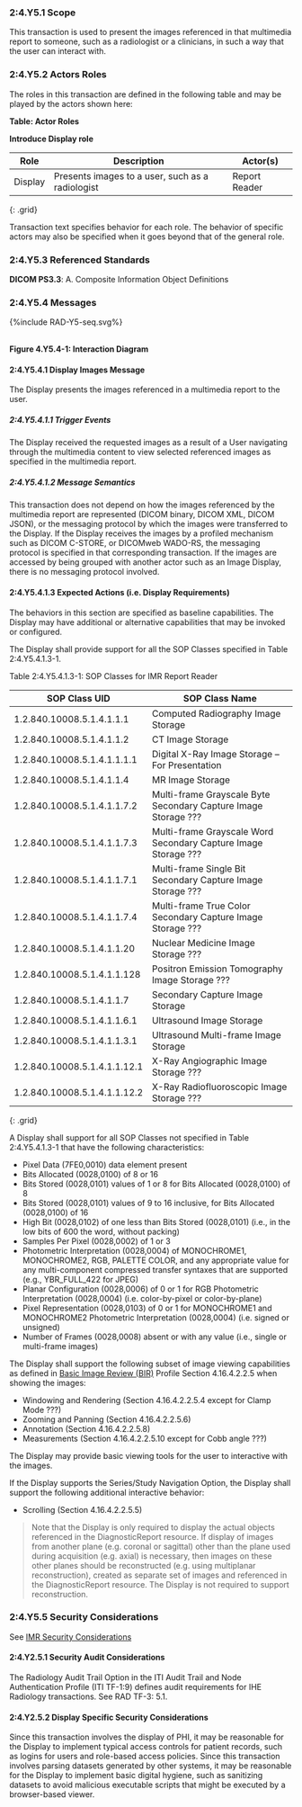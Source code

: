 ### 2:4.Y5.1 Scope

This transaction is used to present the images referenced in that multimedia report to someone, such as a radiologist or a clinicians, in such a way that the user can interact with.

### 2:4.Y5.2 Actors Roles

The roles in this transaction are defined in the following table and may be played by the actors shown here:

**Table: Actor Roles**

**Introduce Display role**

| Role      | Description                                   | Actor(s)          |
|-----------|-----------------------------------------------|-------------------|
| Display | Presents images to a user, such as a radiologist    | Report Reader |
{: .grid}

Transaction text specifies behavior for each role. The behavior of specific actors may also be specified when it goes beyond that of the general role.

### 2:4.Y5.3 Referenced Standards

**DICOM PS3.3**: A. Composite Information Object Definitions

### 2:4.Y5.4 Messages

<div>
{%include RAD-Y5-seq.svg%}
</div>
<br clear="all">

**Figure 4.Y5.4-1: Interaction Diagram**

#### 2:4.Y5.4.1 Display Images Message
The Display presents the images referenced in a multimedia report to the user.

##### 2:4.Y5.4.1.1 Trigger Events

The Display received the requested images as a result of a User navigating through the multimedia content to view selected referenced images as specified in the multimedia report.

##### 2:4.Y5.4.1.2 Message Semantics

This transaction does not depend on how the images referenced by the multimedia report are represented (DICOM binary, DICOM XML, DICOM JSON), or the messaging protocol by which the images were transferred to the Display. If the Display receives the images by a profiled mechanism such as DICOM C-STORE, or DICOMweb WADO-RS, the messaging protocol is specified in that corresponding transaction. If the images are accessed by being grouped with another actor such as an Image Display, there is no messaging protocol involved.

#### 2:4.Y5.4.1.3 Expected Actions (i.e. Display Requirements)

The behaviors in this section are specified as baseline capabilities. The Display may have additional or alternative capabilities that may be invoked or configured.

The Display shall provide support for all the SOP Classes specified in Table 2:4.Y5.4.1.3-1.

Table 2:4.Y5.4.1.3-1: SOP Classes for IMR Report Reader

| SOP Class UID | SOP Class Name |
|---------------|----------------|
| 1.2.840.10008.5.1.4.1.1.1 | Computed Radiography Image Storage |
| 1.2.840.10008.5.1.4.1.1.2 | CT Image Storage |
| 1.2.840.10008.5.1.4.1.1.1.1 | Digital X-Ray Image Storage – For Presentation |
| 1.2.840.10008.5.1.4.1.1.4 | MR Image Storage |
| 1.2.840.10008.5.1.4.1.1.7.2 | Multi-frame Grayscale Byte Secondary Capture Image Storage ??? |
| 1.2.840.10008.5.1.4.1.1.7.3 | Multi-frame Grayscale Word Secondary Capture Image Storage ??? |
| 1.2.840.10008.5.1.4.1.1.7.1 | Multi-frame Single Bit Secondary Capture Image Storage ??? |
| 1.2.840.10008.5.1.4.1.1.7.4 | Multi-frame True Color Secondary Capture Image Storage ??? |
| 1.2.840.10008.5.1.4.1.1.20 | Nuclear Medicine Image Storage ??? |
| 1.2.840.10008.5.1.4.1.1.128 | Positron Emission Tomography Image Storage ??? |
| 1.2.840.10008.5.1.4.1.1.7 | Secondary Capture Image Storage |
| 1.2.840.10008.5.1.4.1.1.6.1 | Ultrasound Image Storage |
| 1.2.840.10008.5.1.4.1.1.3.1 | Ultrasound Multi-frame Image Storage |
| 1.2.840.10008.5.1.4.1.1.12.1 | X-Ray Angiographic Image Storage ??? |
| 1.2.840.10008.5.1.4.1.1.12.2 | X-Ray Radiofluoroscopic Image Storage ??? |
{: .grid}

A Display shall support for all SOP Classes not specified in Table 2:4.Y5.4.1.3-1 that have the following
characteristics:
- Pixel Data (7FE0,0010) data element present
- Bits Allocated (0028,0100) of 8 or 16
- Bits Stored (0028,0101) values of 1 or 8 for Bits Allocated (0028,0100) of 8
- Bits Stored (0028,0101) values of 9 to 16 inclusive, for Bits Allocated (0028,0100) of
16
- High Bit (0028,0102) of one less than Bits Stored (0028,0101) (i.e., in the low bits of
600 the word, without packing)
- Samples Per Pixel (0028,0002) of 1 or 3
- Photometric Interpretation (0028,0004) of MONOCHROME1, MONOCHROME2, RGB, PALETTE COLOR, and any appropriate value for any multi-component compressed transfer syntaxes that are supported (e.g., YBR_FULL_422 for JPEG)
- Planar Configuration (0028,0006) of 0 or 1 for RGB Photometric Interpretation (0028,0004) (i.e. color-by-pixel or  color-by-plane)
- Pixel Representation (0028,0103) of 0 or 1 for MONOCHROME1 and MONOCHROME2 Photometric Interpretation (0028,0004) (i.e. signed or unsigned)
- Number of Frames (0028,0008) absent or with any value (i.e., single or multi-frame images)

The Display shall support the following subset of image viewing capabilities as defined in [Basic Image Review (BIR)](https://www.ihe.net/uploadedFiles/Documents/Radiology/IHE_RAD_Suppl_BIR.pdf) Profile Section 4.16.4.2.2.5 when showing the images:
- Windowing and Rendering (Section 4.16.4.2.2.5.4 except for Clamp Mode ???)
- Zooming and Panning (Section 4.16.4.2.2.5.6)
- Annotation (Section 4.16.4.2.2.5.8)
- Measurements (Section 4.16.4.2.2.5.10 except for Cobb angle ???)

The Display may provide basic viewing tools for the user to interactive with the images.

If the Display supports the Series/Study Navigation Option, the Display shall support the following additional interactive behavior:
- Scrolling (Section 4.16.4.2.2.5.5)

> Note that the Display is only required to display the actual objects referenced in the DiagnosticReport resource. If display of images from another plane (e.g. coronal or sagittal) other than the plane used during acquisition (e.g. axial) is necessary, then images on these other planes should be reconstructed (e.g. using multiplanar reconstruction), created as separate set of images and referenced in the DiagnosticReport resource. The Display is not required to support reconstruction.

### 2:4.Y5.5 Security Considerations

See [IMR Security Considerations](volume-1.html#security-considerations)

#### 2:4.Y2.5.1 Security Audit Considerations

The Radiology Audit Trail Option in the ITI Audit Trail and Node Authentication Profile (ITI TF-1:9) defines audit requirements for IHE Radiology transactions. See RAD TF-3: 5.1.

#### 2:4.Y2.5.2 Display Specific Security Considerations

Since this transaction involves the display of PHI, it may be reasonable for the Display to implement typical access controls for patient records, such as logins for users and role-based access policies. Since this transaction involves parsing datasets generated by other systems, it may be reasonable for the Display to implement basic digital hygiene, such as sanitizing datasets to avoid malicious executable scripts that might be executed by a browser-based viewer.
